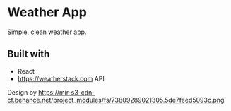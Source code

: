 # Weather App

Simple, clean weather app.

## Built with

- React
- https://weatherstack.com API

Design by
https://mir-s3-cdn-cf.behance.net/project_modules/fs/73809289021305.5de7feed5093c.png

